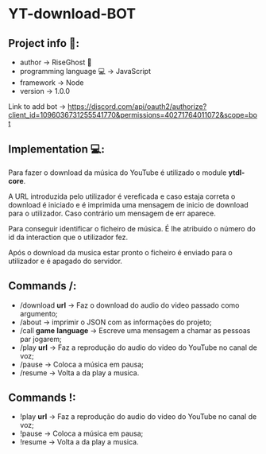 # YT-download-BOT
## Project info 📝:
- author -> RiseGhost 👻
- programming language 💻 -> JavaScript
- framework -> Node
- version -> 1.0.0

Link to add bot -> https://discord.com/api/oauth2/authorize?client_id=1096036731255541770&permissions=40271764011072&scope=bot

## Implementation 💻:

Para fazer o download da música do YouTube é utilizado o module __ytdl-core__.

A URL introduzida pelo utilizador é vereficada e caso estaja correta o download é iniciado e é imprimida uma mensagem de inicio de download para o utilizador. Caso contrário um mensagem de err aparece.

Para conseguir identificar o ficheiro de música. É lhe atribuido o número do id da interaction que o utilizador fez.

Após o download da musica estar pronto o ficheiro é enviado para o utilizador e é apagado do servidor.

## Commands /:

- /download __url__ -> Faz o download do audio do video passado como argumento;
- /about -> imprimir o JSON com as informações do projeto;
- /call __game__ __language__ -> Escreve uma mensagem a chamar as pessoas par jogarem;
- /play __url__ -> Faz a reprodução do audio do video do YouTube no canal de voz;
- /pause -> Coloca a música em pausa;
- /resume -> Volta a da play a musica.

## Commands !:

- !play __url__ -> Faz a reprodução do audio do video do YouTube no canal de voz;
- !pause -> Coloca a música em pausa;
- !resume -> Volta a da play a musica.
